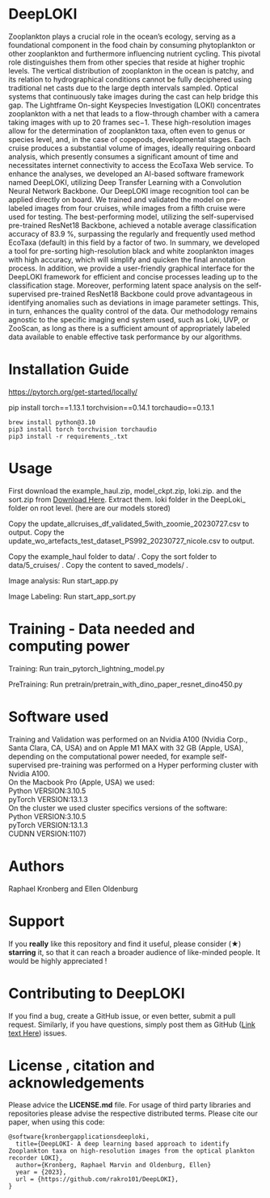 # DeepLOKI

Zooplankton plays a crucial role in the ocean’s ecology, serving as a foundational component in
the food chain by consuming phytoplankton or other zooplankton and furthermore influencing
nutrient cycling. This pivotal role distinguishes them from other species that reside at higher
trophic levels. The vertical distribution of zooplankton in the ocean is patchy, and its relation
to hydrographical conditions cannot be fully deciphered using traditional net casts due to the
large depth intervals sampled. Optical systems that continuously take images during the cast
can help bridge this gap. The Lightframe On-sight Keyspecies Investigation (LOKI) concentrates
zooplankton with a net that leads to a flow-through chamber with a camera taking images with
up to 20 frames sec−1. These high-resolution images allow for the determination of zooplankton
taxa, often even to genus or species level, and, in the case of copepods, developmental stages.
Each cruise produces a substantial volume of images, ideally requiring onboard analysis, which
presently consumes a significant amount of time and necessitates internet connectivity to access
the EcoTaxa Web service. To enhance the analyses, we developed an AI-based software
framework named DeepLOKI, utilizing Deep Transfer Learning with a Convolution Neural Network
Backbone. Our DeepLOKI image recognition tool can be applied directly on board. We trained
and validated the model on pre-labeled images from four cruises, while images from a fifth
cruise were used for testing. The best-performing model, utilizing the self-supervised pre-trained
ResNet18 Backbone, achieved a notable average classification accuracy of 83.9 %, surpassing
the regularly and frequently used method EcoTaxa (default) in this field by a factor of two. 
In summary, we developed a tool for pre-sorting high-resolution black and white zooplankton images
with high accuracy, which will simplify and quicken the final annotation process. In addition, we
provide a user-friendly graphical interface for the DeepLOKI framework for efficient and concise
processes leading up to the classification stage. Moreover, performing latent space analysis on
the self-supervised pre-trained ResNet18 Backbone could prove advantageous in identifying
anomalies such as deviations in image parameter settings. This, in turn, enhances the quality
control of the data. Our methodology remains agnostic to the specific imaging end system used,
such as Loki, UVP, or ZooScan, as long as there is a sufficient amount of appropriately labeled
data available to enable effective task performance by our algorithms.

# Installation Guide
https://pytorch.org/get-started/locally/

pip install torch==1.13.1 torchvision==0.14.1 torchaudio==0.13.1

```
brew install python@3.10
pip3 install torch torchvision torchaudio
pip3 install -r requirements_.txt
```

# Usage
First download the example_haul.zip, model_ckpt.zip, loki.zip. and the sort.zip from
[Download Here](https://uni-duesseldorf.sciebo.de/s/okWh4728VwnCBGp).
Extract them.
loki folder in the DeepLoki_ folder on root level. (here are our models stored)

Copy the update_allcruises_df_validated_5with_zoomie_20230727.csv to output.
Copy the update_wo_artefacts_test_dataset_PS992_20230727_nicole.csv to output.

Copy the example_haul folder to data/ .
Copy the sort folder to data/5_cruises/ .
Copy the content to saved_models/ .

Image analysis: Run start_app.py

Image Labeling: Run start_app_sort.py

# Training - Data needed and computing power

Training: Run train_pytorch_lightning_model.py

PreTraining: Run pretrain/pretrain_with_dino_paper_resnet_dino450.py

# Software used
Training and Validation was performed on an Nvidia A$100$ (Nvidia Corp., Santa Clara, CA, USA) and on Apple M1 MAX with 32 GB (Apple, USA), depending on the computational power needed, for example self-supervised pre-training was performed on a Hyper performing cluster with Nvidia A$100$. <br>
On the Macbook Pro (Apple, USA) we used:<br>
Python VERSION:3.10.5<br>
pyTorch VERSION:13.1.3<br>
On the cluster we used cluster specifics versions of the software:<br>
Python VERSION:3.10.5 <br>
pyTorch VERSION:13.1.3<br>
CUDNN VERSION:1107)<br>

# Authors
Raphael Kronberg and Ellen Oldenburg

# Support 
If you **really** like this repository and find it useful, please consider (★) **starring** it, so that it can reach a broader audience of like-minded people. It would be highly appreciated !

# Contributing to DeepLOKI
If you find a bug, create a GitHub issue, or even better, submit a pull request. Similarly, if you have questions, simply post them as GitHub ([Link text Here](https://github.com/rakro101/DeepLOKI)) issues. 


# License , citation and acknowledgements
Please advice the **LICENSE.md** file. For usage of third party libraries and repositories please advise the respective distributed terms. Please cite our paper, when using this code:

```
@software{kronbergapplicationsdeeploki,
  title={DeepLOKI- A deep learning based approach to identify Zooplankton taxa on high-resolution images from the optical plankton recorder LOKI},
  author={Kronberg, Raphael Marvin and Oldenburg, Ellen}
  year = {2023},
  url = {https://github.com/rakro101/DeepLOKI},
}
```
